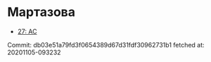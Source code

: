 # Мартазова
- [27: AC](27.md)

Commit: db03e51a79fd3f0654389d67d31fdf30962731b1
 fetched at: 20201105-093232
